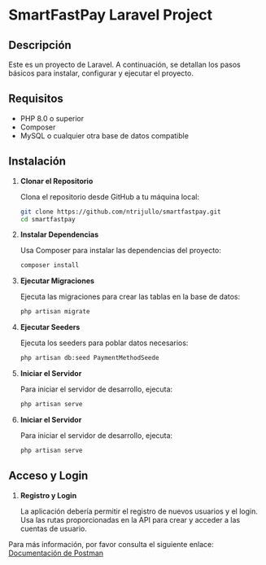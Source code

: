 # SmartFastPay Laravel Project

## Descripción

Este es un proyecto de Laravel. A continuación, se detallan los pasos básicos para instalar, configurar y ejecutar el proyecto.

## Requisitos

- PHP 8.0 o superior
- Composer
- MySQL o cualquier otra base de datos compatible

## Instalación

1. **Clonar el Repositorio**

   Clona el repositorio desde GitHub a tu máquina local:

   ```bash
   git clone https://github.com/ntrijullo/smartfastpay.git
   cd smartfastpay

2. **Instalar Dependencias**

   Usa Composer para instalar las dependencias del proyecto:

   ```bash
   composer install

3. **Ejecutar Migraciones**

   Ejecuta las migraciones para crear las tablas en la base de datos:

   ```bash
   php artisan migrate


4. **Ejecutar Seeders**

   Ejecuta los seeders para poblar datos necesarios:

   ```bash
   php artisan db:seed PaymentMethodSeede

5. **Iniciar el Servidor**

   Para iniciar el servidor de desarrollo, ejecuta:

   ```bash
   php artisan serve


5. **Iniciar el Servidor**

   Para iniciar el servidor de desarrollo, ejecuta:

   ```bash
   php artisan serve


## Acceso y Login

1. **Registro y Login**

   La aplicación debería permitir el registro de nuevos usuarios y el login. Usa las rutas proporcionadas en la API para crear y acceder a las cuentas de usuario.

Para más información, por favor consulta el siguiente enlace: [Documentación de Postman](https://documenter.getpostman.com/view/9501887/2sA3s1oXjA)
